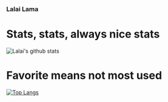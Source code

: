 ### Lalai Lama

# Stats, stats, always nice stats
![Lalai's github stats](https://github-readme-stats.vercel.app/api?username=lhfaguiar&theme=dracula&show_icons=true)

# Favorite means not most used

[![Top Langs](https://github-readme-stats.vercel.app/api/top-langs/?username=lhfaguiar&langs_count=8)](https://github.com/anuraghazra/github-readme-stats)

<!--
**lhfaguiar/lhfaguiar** is a ✨ _special_ ✨ repository because its `README.md` (this file) appears on your GitHub profile.
# On being transgender

# On being disabled



Here are some ideas to get you started:

- 🔭 I’m currently working on ...
- 🌱 I’m currently learning ...
- 👯 I’m looking to collaborate on ...
- 🤔 I’m looking for help with ...
- 💬 Ask me about ...
- 📫 How to reach me: ...
- 😄 Pronouns: ...
- ⚡ Fun fact: ...
-->
